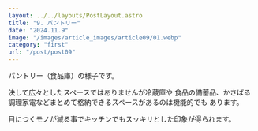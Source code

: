 ```yaml
---
layout: ../../layouts/PostLayout.astro
title: "9. パントリー"
date: "2024.11.9"
image: "/images/article_images/article09/01.webp"
category: "first"
url: "/post/post09"
---
```


パントリー（⾷品庫）の様⼦です。

決して広々としたスペースではありませんが冷蔵庫や
⾷品の備蓄品、かさばる調理家電などまとめて格納できるスペースがあるのは機能的でも
あります。

⽬につくモノが減る事でキッチンでもスッキリとした印象が得られます。
